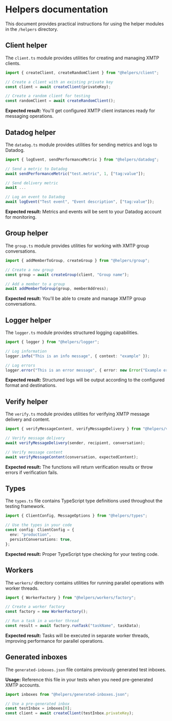 # Helpers documentation

This document provides practical instructions for using the helper modules in the `/helpers` directory.

## Client helper

The `client.ts` module provides utilities for creating and managing XMTP clients.

```typescript
import { createClient, createRandomClient } from "@helpers/client";

// Create a client with an existing private key
const client = await createClient(privateKey);

// Create a random client for testing
const randomClient = await createRandomClient();
```

**Expected result:** You'll get configured XMTP client instances ready for messaging operations.

## Datadog helper

The `datadog.ts` module provides utilities for sending metrics and logs to Datadog.

```typescript
import { logEvent, sendPerformanceMetric } from "@helpers/datadog";

// Send a metric to Datadog
await sendPerformanceMetric("test.metric", 1, ["tag:value"]);

// Send delivery metric
await ...

// Log an event to Datadog
await logEvent("Test event", "Event description", ["tag:value"]);
```

**Expected result:** Metrics and events will be sent to your Datadog account for monitoring.

## Group helper

The `group.ts` module provides utilities for working with XMTP group conversations.

```typescript
import { addMemberToGroup, createGroup } from "@helpers/group";

// Create a new group
const group = await createGroup(client, "Group name");

// Add a member to a group
await addMemberToGroup(group, memberAddress);
```

**Expected result:** You'll be able to create and manage XMTP group conversations.

## Logger helper

The `logger.ts` module provides structured logging capabilities.

```typescript
import { logger } from "@helpers/logger";

// Log information
logger.info("This is an info message", { context: "example" });

// Log errors
logger.error("This is an error message", { error: new Error("Example error") });
```

**Expected result:** Structured logs will be output according to the configured format and destinations.

## Verify helper

The `verify.ts` module provides utilities for verifying XMTP message delivery and content.

```typescript
import { verifyMessageContent, verifyMessageDelivery } from "@helpers/verify";

// Verify message delivery
await verifyMessageDelivery(sender, recipient, conversation);

// Verify message content
await verifyMessageContent(conversation, expectedContent);
```

**Expected result:** The functions will return verification results or throw errors if verification fails.

## Types

The `types.ts` file contains TypeScript type definitions used throughout the testing framework.

```typescript
import { ClientConfig, MessageOptions } from "@helpers/types";

// Use the types in your code
const config: ClientConfig = {
  env: "production",
  persistConversations: true,
};
```

**Expected result:** Proper TypeScript type checking for your testing code.

## Workers

The `workers/` directory contains utilities for running parallel operations with worker threads.

```typescript
import { WorkerFactory } from "@helpers/workers/factory";

// Create a worker factory
const factory = new WorkerFactory();

// Run a task in a worker thread
const result = await factory.runTask("taskName", taskData);
```

**Expected result:** Tasks will be executed in separate worker threads, improving performance for parallel operations.

## Generated inboxes

The `generated-inboxes.json` file contains previously generated test inboxes.

**Usage:** Reference this file in your tests when you need pre-generated XMTP accounts.

```typescript
import inboxes from "@helpers/generated-inboxes.json";

// Use a pre-generated inbox
const testInbox = inboxes[0];
const client = await createClient(testInbox.privateKey);
```
